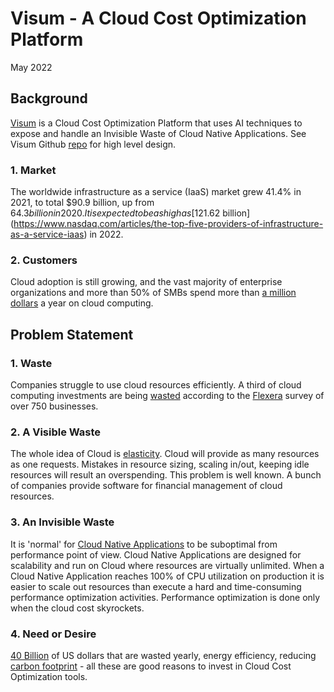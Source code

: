 # Visum - A Cloud Cost Optimization Platform
May 2022


## Background
[Visum](https://github.com/dimastatz/visum) is a Cloud Cost Optimization Platform that uses AI techniques to expose and handle an Invisible Waste of Cloud Native Applications. See Visum Github [repo](https://github.com/dimastatz/visum) for high level design.


### 1. Market
The worldwide infrastructure as a service (IaaS) market grew 41.4% in 2021, to total $90.9 billion, up from $64.3 billion in 2020. It is expected to be as high as [$121.62 billion](https://www.nasdaq.com/articles/the-top-five-providers-of-infrastructure-as-a-service-iaas) in 2022.

### 2. Customers
Cloud adoption is still growing, and the vast majority of enterprise organizations and more than 50% of SMBs spend more than [a million dollars](https://www.flexera.com/blog/cloud/cloud-computing-trends-2022-state-of-the-cloud-report/#:~:text=Public%20cloud%20continues%20to%20accelerate&text=Thirty%2Dseven%20percent%20of%20enterprises,exceeds%20%241.2%20million%20per%20year.) a year on cloud computing.

## Problem Statement

### 1. Waste
Companies struggle to use cloud resources efficiently. A third of cloud computing investments are being [wasted](https://techmonitor.ai/technology/cloud/cloud-spending-wasted-oracle-computing-aws-azure) according to the [Flexera](https://www.flexera.com/) survey of over 750 businesses.

### 2. A Visible Waste
The whole idea of Cloud is [elasticity](https://en.wikipedia.org/wiki/Elasticity_(cloud_computing)). Cloud will provide as many resources as one requests. Mistakes in resource sizing, scaling in/out, keeping idle resources will result an overspending. This problem is well known. A bunch of companies provide software for financial management of cloud resources.

### 3. An Invisible Waste
It is 'normal' for [Cloud Native Applications](https://en.wikipedia.org/wiki/Cloud_native_computing) to be suboptimal from performance point of view. Cloud Native Applications are designed for scalability and run on Cloud where resources are virtually unlimited. When a Cloud Native Application reaches 100% of CPU utilization on production it is easier to scale out resources than execute a hard and time-consuming performance optimization activities. Performance optimization is done only when the cloud cost skyrockets.

### 4. Need or Desire
[40 Billion](https://techmonitor.ai/technology/cloud/cloud-spending-wasted-oracle-computing-aws-azure) of US dollars that are wasted yearly, energy efficiency, reducing [carbon footprint](https://en.wikipedia.org/wiki/Carbon_footprint) - all these are good reasons to invest in Cloud Cost Optimization tools.





